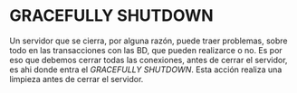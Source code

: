 # GRACEFULLY SHUTDOWN

Un servidor que se cierra, por alguna razón, puede traer problemas, sobre todo en las transacciones con las BD, que pueden realizarce o no. Es por eso que debemos cerrar todas las conexiones, antes de cerrar el servidor, es ahi donde entra el *GRACEFULLY SHUTDOWN*.
Esta acción realiza una limpieza antes de cerrar el servidor.
